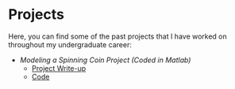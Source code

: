 # Projects

Here, you can find some of the past projects that I have worked on throughout my undergraduate career:


* *Modeling a Spinning Coin Project (Coded in Matlab)* 
  * [Project Write-up](kkitsomsub.github.io/Special_Topics__Coin_Project2020.pdf)
  * [Code](kkitsomsub.github.io/correct_program_coinwithtorque.m)
